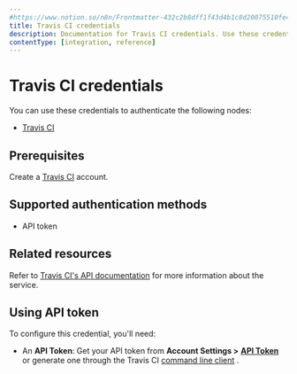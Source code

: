 ```yaml
---
#https://www.notion.so/n8n/Frontmatter-432c2b8dff1f43d4b1c8d20075510fe4
title: Travis CI credentials
description: Documentation for Travis CI credentials. Use these credentials to authenticate Travis CI in n8n, a workflow automation platform.
contentType: [integration, reference]
---
```


# Travis CI credentials

You can use these credentials to authenticate the following nodes:

- [Travis CI](/integrations/builtin/app-nodes/n8n-nodes-base.travisci.md)

## Prerequisites

Create a [Travis CI](https://travis-ci.com/) account.

## Supported authentication methods

- API token

## Related resources

Refer to [Travis CI's API documentation](https://docs.travis-ci.com/user/developer/) for more information about the service.

## Using API token

To configure this credential, you'll need:

- An **API Token**: Get your API token from **Account Settings >** [**API Token**](https://packagecloud.io/api_token) or generate one through the Travis CI [command line client](https://github.com/travis-ci/travis.rb#installation) .

